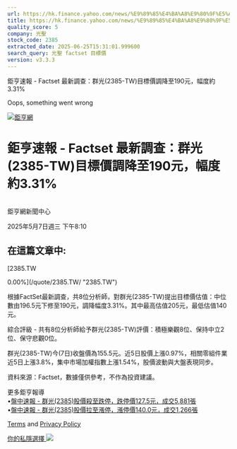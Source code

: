 ```yaml
---
url: https://hk.finance.yahoo.com/news/%E9%89%85%E4%BA%A8%E9%80%9F%E5%A0%B1-factset-%E6%9C%80%E6%96%B0%E8%AA%BF%E6%9F%A5-%E7%BE%A4%E5%85%89-2385-001017528.html
title: https://hk.finance.yahoo.com/news/%E9%89%85%E4%BA%A8%E9%80%9F%E5%A0%B1-factset-%E6%9C%80%E6%96%B0%E8
quality_score: 5
company: 光聖
stock_code: 2385
extracted_date: 2025-06-25T15:31:01.999600
search_query: 光聖 factset 目標價
version: v3.3.3
---
```


鉅亨速報 - Factset 最新調查：群光(2385-TW)目標價調降至190元，幅度約3.31% 


Oops, something went wrong

 

[![鉅亨網](https://s.yimg.com/ny/api/res/1.2/UM5hrThmhlnSiBO4o4qlLg--/YXBwaWQ9aGlnaGxhbmRlcjt3PTE0NjtoPTQ4O2NmPXdlYnA-/https://s.yimg.com/os/creatr-uploaded-images/2020-01/147c7630-36ab-11ea-ae7c-5ee7a0016555)](http://www.cnyes.com/ "鉅亨網")

# 鉅亨速報 - Factset 最新調查：群光(2385-TW)目標價調降至190元，幅度約3.31%

![](data:image/gif;base64,R0lGODlhAQABAIAAAAAAAP///ywAAAAAAQABAAACAUwAOw==)

鉅亨網新聞中心

2025年5月7日週三 下午8:10

## 在這篇文章中:

[2385.TW

0.00%](/quote/2385.TW/ "2385.TW")

根據FactSet最新調查，共8位分析師，對群光(2385-TW)提出目標價估值：中位數由196.5元下修至190元，調降幅度3.31%。其中最高估值205元，最低估值140元。

綜合評級 - 共有8位分析師給予群光(2385-TW)評價：積極樂觀8位、保持中立2位、保守悲觀0位。

群光(2385-TW)今(7日)收盤價為155.5元。近5日股價上漲0.97%，相關零組件業近5日上漲3.8%，集中市場加權指數上漲1.54%，股價波動與大盤表現同步。

資料來源：Factset，數據僅供參考，不作為投資建議。

更多鉅亨報導  
•[盤中速報 - 群光(2385)股價殺至跌停，跌停價127.5元，成交5,881張](https://news.cnyes.com/news/id/5930234?utm_source=yahoo&utm_medium=RSS&utm_campaign=relate)  
•[盤中速報 - 群光(2385)股價拉至漲停，漲停價140.0元，成交1,266張](https://news.cnyes.com/news/id/5932513?utm_source=yahoo&utm_medium=RSS&utm_campaign=relate)

[Terms](https://guce.yahoo.com/terms?locale=zh-Hant-HK)  and [Privacy Policy](https://guce.yahoo.com/privacy-policy?locale=zh-Hant-HK)

[你的私隱選擇 ![](https://s.yimg.com/dv/static/siteApp/img/privacy-choice-control.png)](https://guce.yahoo.com/state-controls?locale=zh-Hant-HK&state=VA)